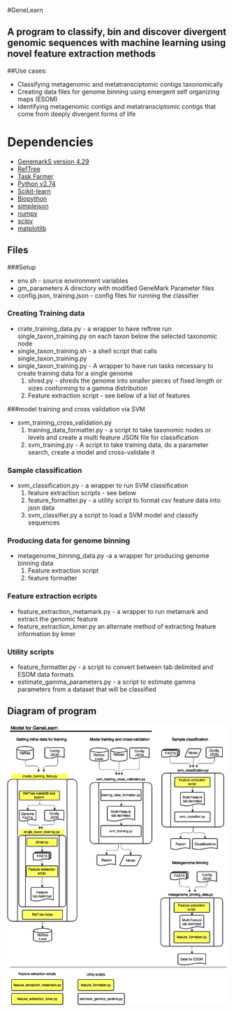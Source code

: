 
#GeneLearn
## A program to classify, bin and discover divergent  genomic sequences with machine learning using novel feature extraction methods  
 
##Use cases:
* Classifying metagenomic and metatransciptomic contigs taxonomically
* Creating data files for genome binning using emergent self organizing maps (ESOM)
* Identifying metagenomic contigs and metatransciptomic contigs that come from deeply 
  divergent forms of life

# Dependencies
* [GenemarkS version 4.29](http://exon.gatech.edu/GeneMark/)
* [RefTree](https://bitbucket.org/berkeleylab/jgi_reftree)
* [Task Farmer](http://jgi.goe.gov)
* [Python v2.74](https://www.python.org/)
* [Scikit-learn](https://scikits.appspot.com/scikit-learn)
* [Biopython](http://biopython.org)
* [simplejson](https://github.com/simplejson/simplejson)
* [numpy](http://www.numpy.org/)
* [scipy](http://www.scipy.org/)
* [matplotlib](http://matplotlib.org/)

## Files
###Setup
 * env.sh - source environment variables
 * gm_parameters A directory with modified GeneMark Parameter files
 * config.json, training.json - config files for running the classifier 

### Creating Training data
 * crate_training_data.py - a wrapper to have reftree run single_taxon_training.py on each taxon below the selected taxonomic node
 * single_taxon_training.sh - a shell script that calls single_taxon_training.py
 * single_taxon_training.py - A wrapper to have run tasks necessary to create training data for a single genome
 	1. shred.py - shreds the genome into smaller pieces of fixed length or sizes conforming to a gamma distribution
 	2. Feature extraction script - see below of a list of features

###model training and cross validation via SVM
* svm_training_cross_validation.py
	1. training_data_formatter.py - a script to take taxonomic nodes or levels and create
	 a multi feature JSON file for classification 
	2. svm_training.py - A script to take training data, do a parameter search, create a model and cross-validate it 

### Sample classification
* svm_classification.py - a wrapper to run SVM classification
	1. feature extraction scripts - see below
	2. feature_formatter.py - a utility script  to format csv feature data into json data
	3. svm_classifier.py a script to load a SVM model and classify sequences

### Producing data for genome binning
* metagenome_binning_data.py -a a wrapper for producing genome binning data
	1. Feature extraction script
	2. feature formatter
	

### Feature extraction ecripts 
* feature_extraction_metamark.py - a wrapper to run metamark and extract the genomic feature
* feature_extraction_kmer.py an alternate method of extracting feature information by kmer

### Utility scripts 
* feature_formatter.py - a script to convert between tab delimited and ESOM data formats
* estimate_gamma_parameters.py - a script to estimate gamma parameters from a dataset that will be classified

## Diagram of program

![Diagram](GeneLearn.png)


